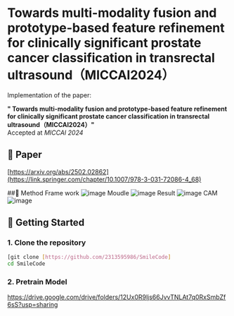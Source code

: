 # Towards multi-modality fusion and prototype-based feature refinement for clinically significant prostate cancer classification in transrectal ultrasound（MICCAI2024）

Implementation of the paper:

**" Towards multi-modality fusion and prototype-based feature refinement for clinically significant prostate cancer classification in transrectal ultrasound（MICCAI2024）"**  
Accepted at *MICCAI 2024*

## 📄 Paper
[https://arxiv.org/abs/2502.02862](https://link.springer.com/chapter/10.1007/978-3-031-72086-4_68)

##🧠 Method
Frame work
![image](https://github.com/user-attachments/assets/2fc52ec8-c101-406e-a817-b88b3f7dc69a)
Moudle
![image](https://github.com/user-attachments/assets/fd0e3e2a-4e50-4dd4-afc2-6c68680de256)
Result
![image](https://github.com/user-attachments/assets/9662f9d9-e829-4f96-8e2d-c86792f3a3f6)
CAM
![image](https://github.com/user-attachments/assets/b60bf7c3-42de-469f-8ad2-24275cad06e5)

## 🚀 Getting Started

### 1. Clone the repository

```bash
[git clone [https://github.com/2313595986/SmileCode]
cd SmileCode
```

### 2. Pretrain Model
https://drive.google.com/drive/folders/12Ux0R9ljs66JvvTNLAt7q0RxSmbZf6sS?usp=sharing




